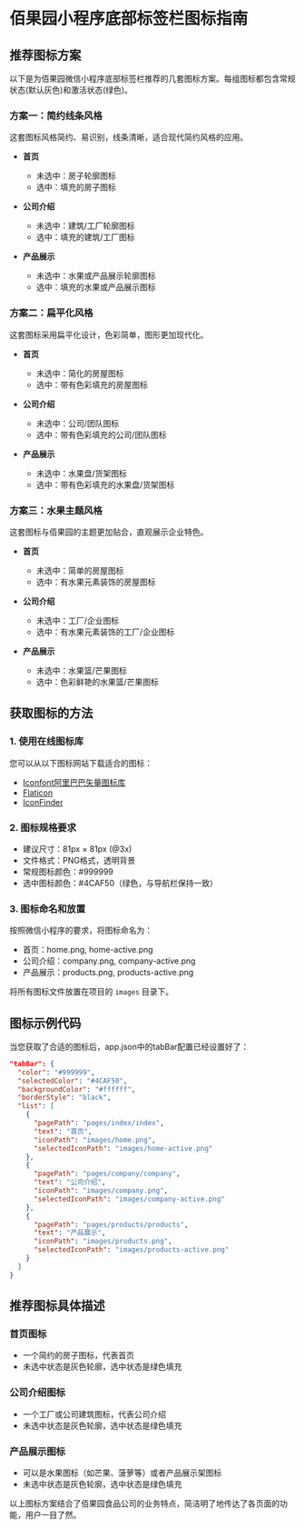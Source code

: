 # 佰果园小程序底部标签栏图标指南

## 推荐图标方案

以下是为佰果园微信小程序底部标签栏推荐的几套图标方案。每组图标都包含常规状态(默认灰色)和激活状态(绿色)。

### 方案一：简约线条风格

这套图标风格简约、易识别，线条清晰，适合现代简约风格的应用。

- **首页**
  - 未选中：房子轮廓图标
  - 选中：填充的房子图标

- **公司介绍**
  - 未选中：建筑/工厂轮廓图标
  - 选中：填充的建筑/工厂图标

- **产品展示**
  - 未选中：水果或产品展示轮廓图标
  - 选中：填充的水果或产品展示图标

### 方案二：扁平化风格

这套图标采用扁平化设计，色彩简单，图形更加现代化。

- **首页**
  - 未选中：简化的房屋图标
  - 选中：带有色彩填充的房屋图标

- **公司介绍**
  - 未选中：公司/团队图标
  - 选中：带有色彩填充的公司/团队图标

- **产品展示**
  - 未选中：水果盘/货架图标
  - 选中：带有色彩填充的水果盘/货架图标

### 方案三：水果主题风格

这套图标与佰果园的主题更加贴合，直观展示企业特色。

- **首页**
  - 未选中：简单的房屋图标
  - 选中：有水果元素装饰的房屋图标

- **公司介绍**
  - 未选中：工厂/企业图标
  - 选中：有水果元素装饰的工厂/企业图标

- **产品展示**
  - 未选中：水果篮/芒果图标
  - 选中：色彩鲜艳的水果篮/芒果图标

## 获取图标的方法

### 1. 使用在线图标库

您可以从以下图标网站下载适合的图标：

- [Iconfont阿里巴巴矢量图标库](https://www.iconfont.cn/)
- [Flaticon](https://www.flaticon.com/)
- [IconFinder](https://www.iconfinder.com/)

### 2. 图标规格要求

- 建议尺寸：81px × 81px (@3x)
- 文件格式：PNG格式，透明背景
- 常规图标颜色：#999999
- 选中图标颜色：#4CAF50（绿色，与导航栏保持一致）

### 3. 图标命名和放置

按照微信小程序的要求，将图标命名为：
- 首页：home.png, home-active.png
- 公司介绍：company.png, company-active.png
- 产品展示：products.png, products-active.png

将所有图标文件放置在项目的 `images` 目录下。

## 图标示例代码

当您获取了合适的图标后，app.json中的tabBar配置已经设置好了：

```json
"tabBar": {
  "color": "#999999",
  "selectedColor": "#4CAF50",
  "backgroundColor": "#ffffff",
  "borderStyle": "black",
  "list": [
    {
      "pagePath": "pages/index/index",
      "text": "首页",
      "iconPath": "images/home.png",
      "selectedIconPath": "images/home-active.png"
    },
    {
      "pagePath": "pages/company/company",
      "text": "公司介绍",
      "iconPath": "images/company.png",
      "selectedIconPath": "images/company-active.png"
    },
    {
      "pagePath": "pages/products/products",
      "text": "产品展示",
      "iconPath": "images/products.png",
      "selectedIconPath": "images/products-active.png"
    }
  ]
}
```

## 推荐图标具体描述

### 首页图标
- 一个简约的房子图标，代表首页
- 未选中状态是灰色轮廓，选中状态是绿色填充

### 公司介绍图标
- 一个工厂或公司建筑图标，代表公司介绍
- 未选中状态是灰色轮廓，选中状态是绿色填充

### 产品展示图标
- 可以是水果图标（如芒果、菠萝等）或者产品展示架图标
- 未选中状态是灰色轮廓，选中状态是绿色填充

以上图标方案结合了佰果园食品公司的业务特点，简洁明了地传达了各页面的功能，用户一目了然。 